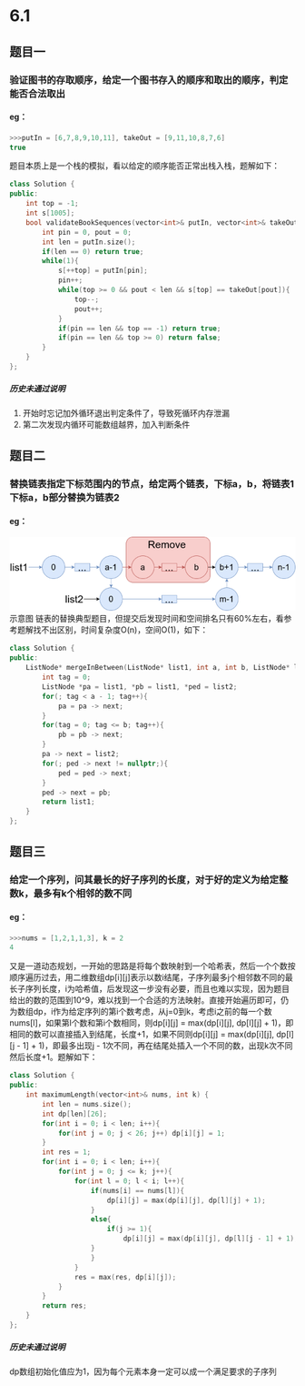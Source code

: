 # 6.1
## 题目一
### 验证图书的存取顺序，给定一个图书存入的顺序和取出的顺序，判定能否合法取出
#### eg：
```c++
>>>putIn = [6,7,8,9,10,11], takeOut = [9,11,10,8,7,6]
true
```
题目本质上是一个栈的模拟，看以给定的顺序能否正常出栈入栈，题解如下：
```c++
class Solution {
public:
	int top = -1;
	int s[1005];
	bool validateBookSequences(vector<int>& putIn, vector<int>& takeOut) {
		int pin = 0, pout = 0;
		int len = putIn.size();
		if(len == 0) return true;
		while(1){
			s[++top] = putIn[pin];
			pin++;
			while(top >= 0 && pout < len && s[top] == takeOut[pout]){
				top--;
				pout++;
			}
			if(pin == len && top == -1) return true;
			if(pin == len && top >= 0) return false;
		}
	}
};
```
##### 历史未通过说明
1. 开始时忘记加外循环退出判定条件了，导致死循环内存泄漏
2. 第二次发现内循环可能数组越界，加入判断条件
## 题目二
### 替换链表指定下标范围内的节点，给定两个链表，下标a，b，将链表1下标a，b部分替换为链表2
#### eg：
![输入图片说明](/imgs/2025-06-01/X734cCIUlzKHzOFC.png)示意图
链表的替换典型题目，但提交后发现时间和空间排名只有60%左右，看参考题解找不出区别，时间复杂度O(n)，空间O(1)，如下：
```c++
class Solution {
public:
	ListNode* mergeInBetween(ListNode* list1, int a, int b, ListNode* list2) {
		int tag = 0;
		ListNode *pa = list1, *pb = list1, *ped = list2;
		for(; tag < a - 1; tag++){
			pa = pa -> next;
		}
		for(tag = 0; tag <= b; tag++){
			pb = pb -> next;
		}
		pa -> next = list2;
		for(; ped -> next != nullptr;){
			ped = ped -> next;
		}
		ped -> next = pb;
		return list1;
	}
};
```
## 题目三
### 给定一个序列，问其最长的好子序列的长度，对于好的定义为给定整数k，最多有k个相邻的数不同
#### eg：
```c++
>>>nums = [1,2,1,1,3], k = 2
4
```
又是一道动态规划，一开始的思路是将每个数映射到一个哈希表，然后一个个数按顺序遍历过去，用二维数组dp[i][j]表示以数i结尾，子序列最多j个相邻数不同的最长子序列长度，i为哈希值，后发现这一步没有必要，而且也难以实现，因为题目给出的数的范围到10^9，难以找到一个合适的方法映射。直接开始遍历即可，仍为数组dp，i作为给定序列的第i个数考虑，从j=0到k，考虑i之前的每一个数nums[l]，如果第l个数和第i个数相同，则dp[i][j] = max(dp[i][j], dp[l][j] + 1)，即相同的数可以直接插入到结尾，长度+1，如果不同则dp[i][j] = max(dp[i][j], dp[l][j - 1] + 1)，即最多出现j - 1次不同，再在结尾处插入一个不同的数，出现k次不同然后长度+1。题解如下：
```c++
class Solution {
public:
	int maximumLength(vector<int>& nums, int k) {
		int len = nums.size();
		int dp[len][26];
		for(int i = 0; i < len; i++){
			for(int j = 0; j < 26; j++) dp[i][j] = 1;
		}
		int res = 1;
		for(int i = 0; i < len; i++){
			for(int j = 0; j <= k; j++){
				for(int l = 0; l < i; l++){
					if(nums[i] == nums[l]){
						dp[i][j] = max(dp[i][j], dp[l][j] + 1);
					}
					else{
						if(j >= 1){
							dp[i][j] = max(dp[i][j], dp[l][j - 1] + 1);
					}
					}
				}
				res = max(res, dp[i][j]);
			}
		}
		return res;
	}
};
```
##### 历史未通过说明
dp数组初始化值应为1，因为每个元素本身一定可以成一个满足要求的子序列
<!--stackedit_data:
eyJoaXN0b3J5IjpbLTE0ODU3NTQ1MzNdfQ==
-->